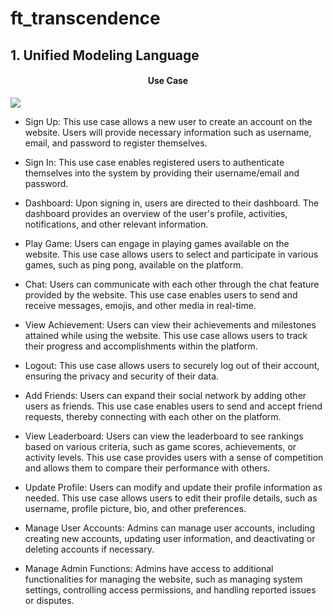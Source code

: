 # ft_transcendence


## 1. Unified Modeling Language

<h4 align="center">Use Case</h4>

<img src="https://github.com/zakarm/ft_transcendence/blob/master/docs/use_case.drawio.png">

- Sign Up: This use case allows a new user to create an account on the website. Users will provide necessary information such as username, email, and password to register themselves.

- Sign In: This use case enables registered users to authenticate themselves into the system by providing their username/email and password.

- Dashboard: Upon signing in, users are directed to their dashboard. The dashboard provides an overview of the user's profile, activities, notifications, and other relevant information.

- Play Game: Users can engage in playing games available on the website. This use case allows users to select and participate in various games, such as ping pong, available on the platform.

- Chat: Users can communicate with each other through the chat feature provided by the website. This use case enables users to send and receive messages, emojis, and other media in real-time.

- View Achievement: Users can view their achievements and milestones attained while using the website. This use case allows users to track their progress and accomplishments within the platform.

- Logout: This use case allows users to securely log out of their account, ensuring the privacy and security of their data.

- Add Friends: Users can expand their social network by adding other users as friends. This use case enables users to send and accept friend requests, thereby connecting with each other on the platform.

- View Leaderboard: Users can view the leaderboard to see rankings based on various criteria, such as game scores, achievements, or activity levels. This use case provides users with a sense of competition and allows them to compare their performance with others.

- Update Profile: Users can modify and update their profile information as needed. This use case allows users to edit their profile details, such as username, profile picture, bio, and other preferences.

- Manage User Accounts: Admins can manage user accounts, including creating new accounts, updating user information, and deactivating or deleting accounts if necessary.

- Manage Admin Functions: Admins have access to additional functionalities for managing the website, such as managing system settings, controlling access permissions, and handling reported issues or disputes.
